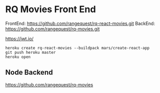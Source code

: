 # RQ Movies Front End

FrontEnd: https://github.com/rangequest/rq-react-movies.git
BackEnd: https://github.com/rangequest/rq-movies.git

https://jwt.io/

```
heroku create rq-react-movies --buildpack mars/create-react-app
git push heroku master
heroku open
```

## Node Backend

https://github.com/rangequest/rq-movies
